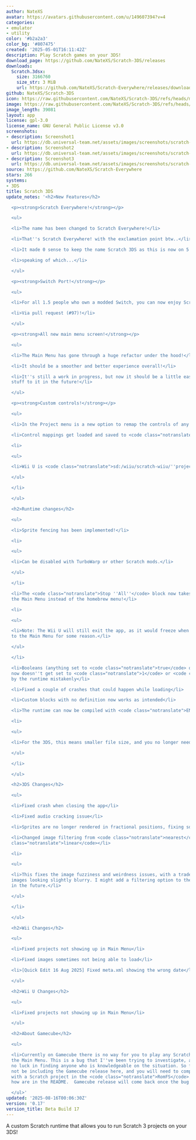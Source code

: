 ```yaml
---
author: NateXS
avatar: https://avatars.githubusercontent.com/u/149607394?v=4
categories:
- emulator
- utility
color: '#b2a2a3'
color_bg: '#807475'
created: '2025-05-01T16:11:42Z'
description: Play Scratch games on your 3DS!
download_page: https://github.com/NateXS/Scratch-3DS/releases
downloads:
  Scratch.3dsx:
    size: 3166760
    size_str: 3 MiB
    url: https://github.com/NateXS/Scratch-Everywhere/releases/download/0.17/Scratch.3dsx
github: NateXS/Scratch-3DS
icon: https://raw.githubusercontent.com/NateXS/Scratch-3DS/refs/heads/main/gfx/icon.png
image: https://raw.githubusercontent.com/NateXS/Scratch-3DS/refs/heads/main/gfx/logo.png
image_length: 39081
layout: app
license: gpl-3.0
license_name: GNU General Public License v3.0
screenshots:
- description: Screenshot1
  url: https://db.universal-team.net/assets/images/screenshots/scratch-3ds/screenshot1.png
- description: Screenshot2
  url: https://db.universal-team.net/assets/images/screenshots/scratch-3ds/screenshot2.png
- description: Screenshot3
  url: https://db.universal-team.net/assets/images/screenshots/scratch-3ds/screenshot3.png
source: https://github.com/NateXS/Scratch-Everywhere
stars: 266
systems:
- 3DS
title: Scratch 3DS
update_notes: '<h2>New Features</h2>

  <p><strong>Scratch Everywhere!</strong></p>

  <ul>

  <li>The name has been changed to Scratch Everywhere!</li>

  <li>That''s Scratch Everywhere! with the exclamation point btw..</li>

  <li>It made 0 sense to keep the name Scratch 3DS as this is now on 5 different platforms...</li>

  <li>speaking of which...</li>

  </ul>

  <p><strong>Switch Port!</strong></p>

  <ul>

  <li>For all 1.5 people who own a modded Switch, you can now enjoy Scratch games!</li>

  <li>Via pull request (#97)!</li>

  </ul>

  <p><strong>All new main menu screen!</strong></p>

  <ul>

  <li>The Main Menu has gone through a huge refactor under the hood!</li>

  <li>It should be a smoother and better experience overall!</li>

  <li>It''s still a work in progress, but now it should be a little easier to add
  stuff to it in the future!</li>

  </ul>

  <p><strong>Custom controls!</strong></p>

  <ul>

  <li>In the Project menu is a new option to remap the controls of any project!</li>

  <li>Control mappings get loaded and saved to <code class="notranslate">scratch-everywhere/''project_name''.json</code></li>

  <li>

  <ul>

  <li>Wii U is <code class="notranslate">sd:/wiiu/scratch-wiiu/''project_name.json''</code></li>

  </ul>

  </li>

  </ul>

  <h2>Runtime changes</h2>

  <ul>

  <li>Sprite fencing has been implemented!</li>

  <li>

  <ul>

  <li>Can be disabled with TurboWarp or other Scratch mods.</li>

  </ul>

  </li>

  <li>The <code class="notranslate">Stop ''All''</code> block now takes you back to
  the Main Menu instead of the homebrew menu!</li>

  <li>

  <ul>

  <li>Note: The Wii U will still exit the app, as it would freeze when going back
  to the Main Menu for some reason.</li>

  </ul>

  </li>

  <li>Booleans (anything set to <code class="notranslate">true</code> or <code class="notranslate">false</code>)
  now doesn''t get set to <code class="notranslate">1</code> or <code class="notranslate">0</code>
  by the runtime mistakenly</li>

  <li>Fixed a couple of crashes that could happen while loading</li>

  <li>Custom blocks with no definition now works as intended</li>

  <li>The runtime can now be compiled with <code class="notranslate">ENABLE_AUDIO=0</code>.</li>

  <li>

  <ul>

  <li>For the 3DS, this means smaller file size, and you no longer need SDL2 to compile.</li>

  </ul>

  </li>

  </ul>

  <h2>3DS Changes</h2>

  <ul>

  <li>Fixed crash when closing the app</li>

  <li>Fixed audio cracking issue</li>

  <li>Sprites are no longer rendered in fractional positions, fixing some image weirdness</li>

  <li>Changed image filtering from <code class="notranslate">nearest</code> to <code
  class="notranslate">linear</code></li>

  <li>

  <ul>

  <li>This fixes the image fuzziness and weirdness issues, with a tradeoff to some
  images looking slightly blurry. I might add a filtering option to the Main Menu
  in the future.</li>

  </ul>

  </li>

  </ul>

  <h2>Wii Changes</h2>

  <ul>

  <li>Fixed projects not showing up in Main Menu</li>

  <li>Fixed images sometimes not being able to load</li>

  <li>[Quick Edit 16 Aug 2025] Fixed meta.xml showing the wrong date</li>

  </ul>

  <h2>Wii U Changes</h2>

  <ul>

  <li>Fixed projects not showing up in Main Menu</li>

  </ul>

  <h2>About Gamecube</h2>

  <ul>

  <li>Currently on Gamecube there is no way for you to play any Scratch projects using
  the Main Menu. This is a bug that I''ve been trying to investigate, and have had
  no luck in finding anyone who is knowledgeable on the situation. So for now, I will
  not be including the Gamecube release here, and you will need to compile it yourself
  with a Scratch project in the <code class="notranslate">RomFS</code>. Instructions
  how are in the README.  Gamecube release will come back once the bug has been fixed.</li>

  </ul>'
updated: '2025-08-16T00:06:30Z'
version: '0.17'
version_title: Beta Build 17
---
```

A custom Scratch runtime that allows you to run Scratch 3 projects on your 3DS!